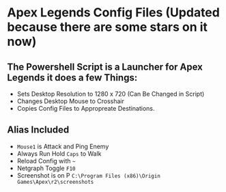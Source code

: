 # Apex Legends Config Files (Updated because there are some stars on it now)

## The Powershell Script is a Launcher for Apex Legends it does a few Things:
* Sets Desktop Resolution to 1280 x 720 (Can Be Changed in Script)
* Changes Desktop Mouse to Crosshair
* Copies Config Files to Appropreate Destinations.

## Alias Included
* `Mouse1` is Attack and Ping Enemy
* Always Run Hold `Caps` to Walk
* Reload Config with `~`
* Netgraph Toggle `F10`
* Screenshot is on P `C:\Program Files (x86)\Origin Games\Apex\r2\screenshots`